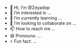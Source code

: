 - 👋 Hi, I’m @Zeyadop
- 👀 I’m interested in ...
- 🌱 I’m currently learning ...
- 💞️ I’m looking to collaborate on ...
- 📫 How to reach me ...
- 😄 Pronouns: ...
- ⚡ Fun fact: ...

<!---
Zeyadop/Zeyadop is a ✨ special ✨ repository because its `README.md` (this file) appears on your GitHub profile.
You can click the Preview link to take a look at your changes.
--->
